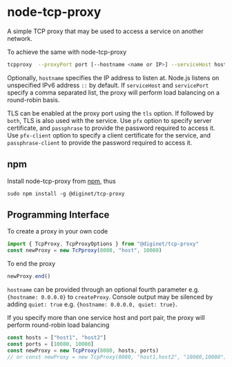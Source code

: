 # node-tcp-proxy

A simple TCP proxy that may be used to access a service on another network.

To achieve the same with node-tcp-proxy

```bash
tcpproxy  --proxyPort port [--hostname <name or IP>] --serviceHost host1,host2 --servicePort port1,port2 [--q] [--tls [both]] [--pfx file] [--passphrase secret]
```

Optionally, `hostname` specifies the IP address to listen at. Node.js listens on unspecified IPv6 address `::` by default. If `serviceHost` and `servicePort` specify a comma separated list, the proxy will perform load balancing on a round-robin basis.

TLS can be enabled at the proxy port using the `tls` option. If followed by `both`, TLS is also used with the service. Use `pfx` option to specify server certificate, and `passphrase` to provide the password required to access it. Use `pfx-client` option to specify a client certificate for the service, and `passphrase-client` to provide the password required to access it.

## npm

Install node-tcp-proxy from [npm](https://www.npmjs.com/package/@diginet/tcp-proxy), thus
```
sudo npm install -g @diginet/tcp-proxy
```

## Programming Interface

To create a proxy in your own code

```typescript
import { TcpProxy, TcpProxyOptions } from "@diginet/tcp-proxy"
const newProxy = new TcPproxy(8080, "host", 10080)
```

To end the proxy

```typescript
newProxy.end()
```

`hostname` can be provided through an optional fourth parameter e.g. `{hostname: 0.0.0.0}` to `createProxy`. Console output may be silenced by adding `quiet: true` e.g. `{hostname: 0.0.0.0, quiet: true}`.

If you specify more than one service host and port pair, the proxy will perform round-robin load balancing

```typescript
const hosts = ["host1", "host2"]
const ports = [10080, 10080]
const newProxy = new TcpProxy(8080, hosts, ports)
// or const newProxy = new TcpProxy(8080, "host1,host2", "10080,10080")
```